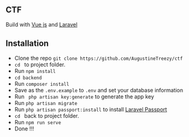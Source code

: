 ## CTF
Build with [Vue js](https://vuejs.org) and  [Laravel](https://laravel.com)

## Installation

* Clone the repo ` git clone https://github.com/AugustineTreezy/ctf `
* `cd ` to project folder. 
* Run ` npm install ` 
* `cd backend`
* Run ` composer install ` 
* Save as the `.env.example` to `.env` and set your database information 
* Run ` php artisan key:generate` to generate the app key
* Run ` php artisan migrate `
* Run ` php artisan passport:install ` to install [Laravel Passport](https://laravel.com/docs/6.x/passport)
* `cd ` back to project folder. 
* Run ` npm run serve ` 
* Done !!! 
